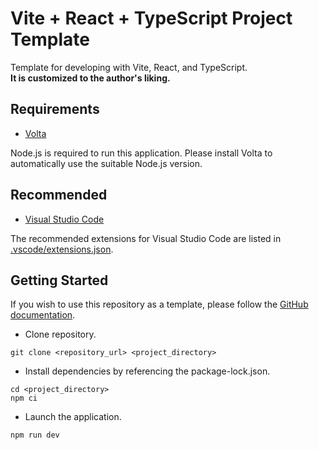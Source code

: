 # Vite + React + TypeScript Project Template

Template for developing with Vite, React, and TypeScript.  
**It is customized to the author's liking.**

## Requirements

- [Volta](https://volta.sh/)

Node.js is required to run this application. Please install Volta to automatically use the suitable Node.js version.

## Recommended

- [Visual Studio Code](https://code.visualstudio.com/)

The recommended extensions for Visual Studio Code are listed in [.vscode/extensions.json](.vscode/extensions.json).

## Getting Started

If you wish to use this repository as a template, please follow the [GitHub documentation](https://docs.github.com/en/repositories/creating-and-managing-repositories/creating-a-repository-from-a-template).

- Clone repository.

```
git clone <repository_url> <project_directory>
```

- Install dependencies by referencing the package-lock.json.

```
cd <project_directory>
npm ci
```

- Launch the application.

```
npm run dev
```

